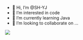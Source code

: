 - 👋 Hi, I’m @SH-YJ
- 👀 I’m interested in code
- 🌱 I’m currently learning Java
- 💞️ I’m looking to collaborate on ...

<img align src="https://github-readme-stats.vercel.app/api?username=SH-YJ&hide_title=true&hide_border=true&show_icons=true&include_all_commits=true&line_height=21&bg_color=0,EC6C6C,FFD479,FFFC79,73FA79&theme=graywhite&locale=cn" />

